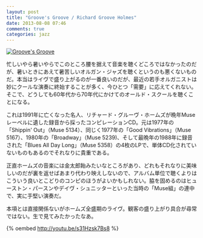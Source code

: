 ```yaml
---
layout: post
title: "Groove's Groove / Richard Groove Holmes"
date: 2013-08-08 07:46
comments: true
categories: jazz
---
```

<a href="http://www.amazon.co.jp/exec/obidos/ASIN/B00009UW0O/myhumangetsme-22/ref=nosim/" name="amazletlink" target="_blank"><img src="http://ecx.images-amazon.com/images/I/51EaUfbzr0L._SL160_.jpg" alt="Groove's Groove" style="border: none;" /></a>

忙しいやら暑いやらでこのところ腰を据えて音楽を聴くどころではなかったのだが、暑いときにあえて暑苦しいオルガン・ジャズを聴くというのも悪くないものだ。本当はライヴで盛り上がるのが一番良いのだが、最近の若手オルガニストは妙にクールな演奏に終始することが多く、今ひとつ「需要」に応えてくれない。そこで、どうしても60年代から70年代にかけてのオールド・スクールを聴くことになる。

<!--more-->

これは1991年に亡くなった名人、リチャード・グルーヴ・ホームズが晩年Museレーベルに遺した録音から採ったコンピレーションCD。元は1977年の「Shippin' Out」（Muse 5134）、同じく1977年の「Good Vibrations」（Muse 5167）、1980年の「Broadway」（Muse 5239)、そして最晩年の1988年に録音された「Blues All Day Long」（Muse 5358）の4枚のLPで、単体CD化されていないものもあるのでそれなりに貴重である。

正直ホームズの音楽には金太郎飴みたいなところがあり、どれもそれなりに美味しいのだが裏を返せばあまり代わり映えしないので、アルバム単位で聴くよりはこういう良いとこどりのコンピのほうがよいかもしれない。脇を固めるのはヒューストン・パースンやデイヴ・シュニッターといった当時の「Muse組」の連中で、実に手堅い演奏だ。

本項とは直接関係ないがホームズ全盛期のライヴ。観客の盛り上がり具合が尋常ではない。生で見てみたかったなあ。

{% oembed http://youtu.be/s31Hzsk7Bs8 %}
